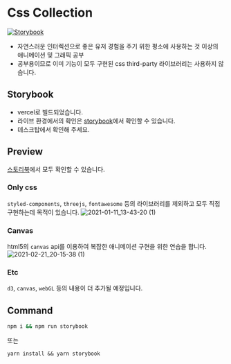 # Css Collection

[![Storybook](https://cdn.jsdelivr.net/gh/storybookjs/brand@master/badge/badge-storybook.svg)](https://css-collection-git-main.jungkyuhyun.vercel.app/)

- 자연스러운 인터렉션으로 좋은 유저 경험을 주기 위한 평소에 사용하는 것 이상의 애니메이션 및 그래픽 공부
- 공부용이므로 이미 기능이 모두 구현된 css third-party 라이브러리는 사용하지 않습니다.

## Storybook

- vercel로 빌드되었습니다.
- 라이브 환경에서의 확인은 [storybook](https://css-collection-git-main.jungkyuhyun.vercel.app/)에서 확인할 수 있습니다.
- 데스크탑에서 확인해 주세요.


## Preview

[스토리북](https://css-collection-git-main.jungkyuhyun.vercel.app/)에서 모두 확인할 수 있습니다.

### Only css

`styled-components`, `threejs`, `fontawesome` 등의 라이브러리를 제외하고 모두 직접 구현하는데 목적이 있습니다.
![2021-01-11_13-43-20 (1)](https://user-images.githubusercontent.com/42884032/104147787-1ba76880-5413-11eb-8775-1d4639a08b03.gif)

### Canvas

html5의 `canvas` api를 이용하여 복잡한 애니메이션 구현을 위한 연습을 합니다.
![2021-02-21_20-15-38 (1)](https://user-images.githubusercontent.com/42884032/108623346-e6fee600-7481-11eb-8799-5508c089c3e8.gif)


### Etc

`d3`, `canvas`, `webGL` 등의 내용이 더 추가될 예정입니다.



## Command

```bash
npm i && npm run storybook
```

또는

```
yarn install && yarn storybook
```
